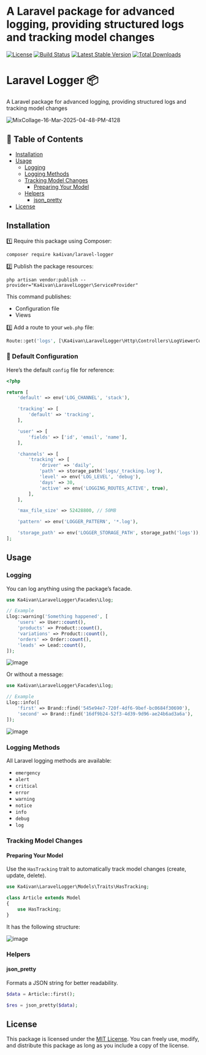 # A Laravel package for advanced logging, providing structured logs and tracking model changes

[![License](https://img.shields.io/packagist/l/ka4ivan/laravel-logger.svg?style=for-the-badge)](https://packagist.org/packages/ka4ivan/laravel-logger)
[![Build Status](https://img.shields.io/github/stars/ka4ivan/laravel-logger.svg?style=for-the-badge)](https://github.com/ka4ivan/laravel-logger)
[![Latest Stable Version](https://img.shields.io/packagist/v/ka4ivan/laravel-logger.svg?style=for-the-badge)](https://packagist.org/packages/ka4ivan/laravel-logger)
[![Total Downloads](https://img.shields.io/packagist/dt/ka4ivan/laravel-logger.svg?style=for-the-badge)](https://packagist.org/packages/ka4ivan/laravel-logger)

# Laravel Logger 📦
A Laravel package for advanced logging, providing structured logs and tracking model changes

![MixCollage-16-Mar-2025-04-48-PM-4128](https://github.com/user-attachments/assets/de2c0678-820a-4794-bb31-a036da619665)

## 📖 Table of Contents
- [Installation](#installation)
- [Usage](#usage)
    - [Logging](#logging)
    - [Logging Methods](#logging-methods)
    - [Tracking Model Changes](#tracking-model-changes)
        - [Preparing Your Model](#preparing-your-model)
    - [Helpers](#helpers)
        - [json_pretty](#json_pretty)
- [License](#license)

## Installation

1️⃣ Require this package using Composer:  
```shell  
composer require ka4ivan/laravel-logger  
```

2️⃣ Publish the package resources:  
```shell  
php artisan vendor:publish --provider="Ka4ivan\LaravelLogger\ServiceProvider"  
```

This command publishes:
- Configuration file
- Views

3️⃣ Add a route to your `web.php` file:  
```php  
Route::get('logs', [\Ka4ivan\LaravelLogger\Http\Controllers\LogViewerController::class, 'index'])->name('logs');  
```

### 🔧 Default Configuration

Here’s the default `config` file for reference:  
```php
<?php  

return [  
    'default' => env('LOG_CHANNEL', 'stack'),  

    'tracking' => [  
        'default' => 'tracking',  
    ],  

    'user' => [  
        'fields' => ['id', 'email', 'name'],  
    ],  

    'channels' => [  
        'tracking' => [  
            'driver' => 'daily',  
            'path' => storage_path('logs/_tracking.log'),  
            'level' => env('LOG_LEVEL', 'debug'),  
            'days' => 30,  
            'active' => env('LOGGING_ROUTES_ACTIVE', true),  
        ],  
    ],  

    'max_file_size' => 52428800, // 50MB  

    'pattern' => env('LOGGER_PATTERN', '*.log'),  

    'storage_path' => env('LOGGER_STORAGE_PATH', storage_path('logs')),  
];  
```  

## Usage

### Logging

You can log anything using the package’s facade.  

```php  
use Ka4ivan\LaravelLogger\Facades\Llog;  

// Example  
Llog::warning('Something happened', [  
    'users' => User::count(),  
    'products' => Product::count(),  
    'variations' => Product::count(),  
    'orders' => Order::count(),  
    'leads' => Lead::count(),  
]);  
```  

![image](https://github.com/user-attachments/assets/11180772-c328-482a-8303-8d932a717671)

Or without a message:
```php
use Ka4ivan\LaravelLogger\Facades\Llog;  

// Example  
Llog::info([  
    'first' => Brand::find('545e94e7-720f-4df6-9bef-bc0684f30690'),  
    'second' => Brand::find('16df9b24-52f3-4d39-9d96-ae24b6ad3a6a'),  
]);  
```
![image](https://github.com/user-attachments/assets/44701f42-683c-4711-9308-bce4f3592f77)

### Logging Methods

All Laravel logging methods are available:  
- `emergency`  
- `alert`  
- `critical`  
- `error`  
- `warning`  
- `notice`  
- `info`  
- `debug`  
- `log`  

### Tracking Model Changes

#### Preparing Your Model

Use the `HasTracking` trait to automatically track model changes (create, update, delete).  

```php  
use Ka4ivan\LaravelLogger\Models\Traits\HasTracking;  

class Article extends Model  
{  
    use HasTracking;  
}  
```  
It has the following structure:

![image](https://github.com/user-attachments/assets/72429916-bd85-4ec2-90cf-1f8960e5b1f3)

### Helpers

#### json_pretty

Formats a JSON string for better readability.  

```php  
$data = Article::first();  

$res = json_pretty($data);  
```  

## License

This package is licensed under the [MIT License](https://opensource.org/licenses/MIT). You can freely use, modify, and distribute this package as long as you include a copy of the license.  
